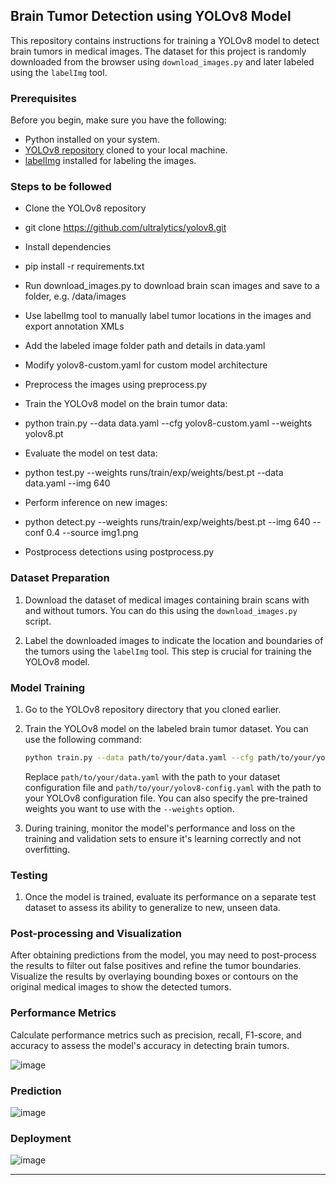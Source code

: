 ## Brain Tumor Detection using YOLOv8 Model

This repository contains instructions for training a YOLOv8 model to detect brain tumors in medical images. The dataset for this project is randomly downloaded from the browser using `download_images.py` and later labeled using the `labelImg` tool.

### Prerequisites

Before you begin, make sure you have the following:

- Python installed on your system.
- [YOLOv8 repository](https://github.com/ultralytics/yolov5) cloned to your local machine.
- [labelImg](https://github.com/tzutalin/labelImg) installed for labeling the images.


### Steps to be followed

- Clone the YOLOv8 repository
- git clone https://github.com/ultralytics/yolov8.git

- Install dependencies
- pip install -r requirements.txt

- Run download_images.py to download brain scan images and save to a folder, e.g. /data/images
- Use labelImg tool to manually label tumor locations in the images and export annotation XMLs
- Add the labeled image folder path and details in data.yaml
- Modify yolov8-custom.yaml for custom model architecture
- Preprocess the images using preprocess.py
- Train the YOLOv8 model on the brain tumor data:
- python train.py --data data.yaml --cfg yolov8-custom.yaml --weights yolov8.pt

- Evaluate the model on test data:
- python test.py --weights runs/train/exp/weights/best.pt --data data.yaml --img 640

- Perform inference on new images:
- python detect.py --weights runs/train/exp/weights/best.pt --img 640 --conf 0.4 --source img1.png

- Postprocess detections using postprocess.py

### Dataset Preparation

1. Download the dataset of medical images containing brain scans with and without tumors. You can do this using the `download_images.py` script.

2. Label the downloaded images to indicate the location and boundaries of the tumors using the `labelImg` tool. This step is crucial for training the YOLOv8 model.

### Model Training

1. Go to the YOLOv8 repository directory that you cloned earlier.

2. Train the YOLOv8 model on the labeled brain tumor dataset. You can use the following command:

   ```bash
   python train.py --data path/to/your/data.yaml --cfg path/to/your/yolov8-config.yaml --weights yolov8.weights
   ```

   Replace `path/to/your/data.yaml` with the path to your dataset configuration file and `path/to/your/yolov8-config.yaml` with the path to your YOLOv8 configuration file. You can also specify the pre-trained weights you want to use with the `--weights` option.

3. During training, monitor the model's performance and loss on the training and validation sets to ensure it's learning correctly and not overfitting.

### Testing

1. Once the model is trained, evaluate its performance on a separate test dataset to assess its ability to generalize to new, unseen data.

### Post-processing and Visualization

After obtaining predictions from the model, you may need to post-process the results to filter out false positives and refine the tumor boundaries. Visualize the results by overlaying bounding boxes or contours on the original medical images to show the detected tumors.

### Performance Metrics

Calculate performance metrics such as precision, recall, F1-score, and accuracy to assess the model's accuracy in detecting brain tumors.

![image](https://github.com/JatinAllamsetty27/brain_tumor_yolov8/assets/78016929/28e26264-b956-49a7-be06-4b3089e5b8a4)



### Prediction

![image](https://github.com/JatinAllamsetty27/brain_tumor_yolov8/assets/78016929/d16d51ca-310e-4802-bce4-73c21243dbe7)






### Deployment



![image](https://github.com/JatinAllamsetty27/brain_tumor_yolov8/assets/78016929/e796feef-39bd-4878-abde-d3406cfb378c)  




---



